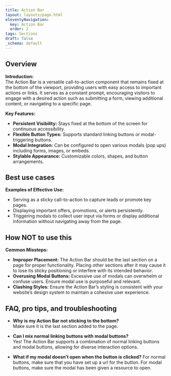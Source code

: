 ```yaml
---
title: Action Bar
layout: layouts/page.html
eleventyNavigation:
  key: Action Bar
  order: 2
tags: Sections
draft: false
_schema: default
---
```


## Overview
**Introduction:**  
The Action Bar is a versatile call-to-action component that remains fixed at the bottom of the viewport, providing users with easy access to important actions or links. It serves as a constant prompt, encouraging visitors to engage with a desired action such as submitting a form, viewing additional content, or navigating to a specific page.

**Key Features:**  
- **Persistent Visibility:** Stays fixed at the bottom of the screen for continuous accessibility.
- **Flexible Button Types:** Supports standard linking buttons or modal-triggering buttons.
- **Modal Integration:** Can be configured to open various modals (pop ups) including forms, images, or embeds.
- **Stylable Appearance:** Customizable colors, shapes, and button arrangements.

## Best use cases
**Examples of Effective Use:**  
- Serving as a sticky call-to-action to capture leads or promote key pages.
- Displaying important offers, promotions, or alerts persistently.
- Triggering modals to collect user input via forms or display additional information without navigating away from the page.

## How **NOT** to use this
**Common Missteps:**  
- **Improper Placement:** The Action Bar should be the last section on a page for proper functionality. Placing other sections after it may cause it to lose its sticky positioning or interfere with its intended behavior.
- **Overusing Modal Buttons:** Excessive use of modals can overwhelm or confuse users. Ensure modal use is purposeful and relevant.
- **Clashing Styles:** Ensure the Action Bar’s styling is consistent with your website’s design system to maintain a cohesive user experience.

## FAQ, pro tips, and troubleshooting
- **Why is my Action Bar not sticking to the bottom?**  
  Make sure it is the last section added to the page. 

- **Can I mix normal linking buttons with modal buttons?**  
  Yes! The Action Bar supports a combination of normal linking buttons and modal buttons, allowing for diverse interaction options.

- **What if my modal doesn’t open when the button is clicked?**
  For normal buttons, make sure that you have set up a url for the button. For modal buttons, make sure the modal has been given a resource to open.

